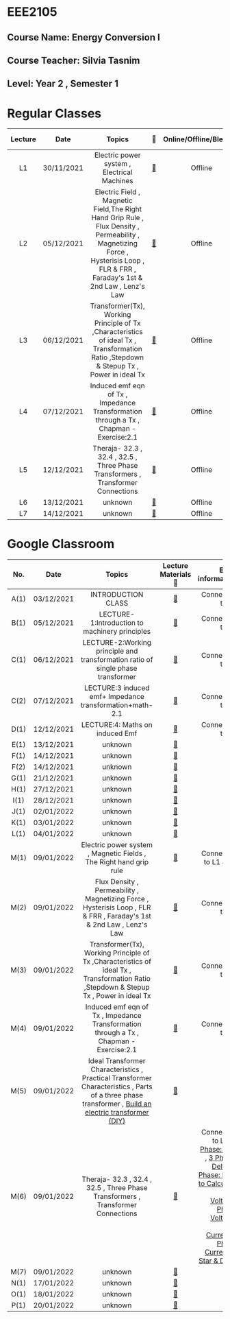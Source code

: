 # **EEE2105** 
## Course Name: Energy Conversion I
## Course Teacher: **Silvia Tasnim**
## Level: Year 2 , Semester 1


# **Regular Classes** 
|Lecture|Date|Topics|:link:|Online/Offline/Blended|Extra information|
|:-----:|:------:|:-----:|:-----:|:-----:|-----:|
|L1|30/11/2021|Electric power system , Electrical Machines |[:notebook_with_decorative_cover:](https://www.protectedtext.com/eee2105)|Offline|Connected to A1 & M1|
|L2|05/12/2021|Electric Field , Magnetic Field,The Right Hand Grip Rule ,  Flux Density , Permeability , Magnetizing Force , Hysterisis Loop , FLR & FRR , Faraday's 1st & 2nd Law , Lenz's Law |[:notebook_with_decorative_cover:](https://www.protectedtext.com/eee2105)|Offline|Connected to B1 & M2|
|L3|06/12/2021|Transformer(Tx), Working Principle of Tx ,Characteristics of ideal Tx , Transformation Ratio ,Stepdown & Stepup Tx ,  Power in ideal Tx |[:notebook_with_decorative_cover:](https://www.protectedtext.com/eee2105)|Offline|Connected to C1 & M3|
|L4|07/12/2021|Induced emf eqn of Tx , Impedance Transformation through a Tx , Chapman - Exercise:2.1|[:notebook_with_decorative_cover:](https://www.protectedtext.com/eee2105)|Offline|Connected to C2 & M4|
|L5|12/12/2021|Theraja- 32.3 , 32.4 , 32.5  ,  Three Phase Transformers , Transformer Connections |[:notebook_with_decorative_cover:](https://www.protectedtext.com/eee2105)|Offline|Connected to D1 & M6|
|L6|13/12/2021|unknown|[:notebook_with_decorative_cover:](https://www.protectedtext.com/eee2105)|Offline||
|L7|14/12/2021|unknown|[:notebook_with_decorative_cover:](https://www.protectedtext.com/eee2105)|Offline||






# **Google Classroom** 
|No.|Date|Topics|Lecture Materials :link:|Extra information|
|:-----:|:------:|:-----:|:-----:|-----:|
|A(1)|03/12/2021|INTRODUCTION CLASS|[:blue_book:](https://www.protectedtext.com/eee2105)|Connected to L1|
|B(1)|05/12/2021|LECTURE-1:Introduction to machinery principles |[:closed_book:](https://www.protectedtext.com/eee2105)|Connected to L2|
|C(1)|06/12/2021|LECTURE-2:Working principle and transformation ratio of single phase transformer|[:orange_book:](https://www.protectedtext.com/eee2105)|Connected to L3|
|C(2)|07/12/2021|LECTURE:3 induced emf+ Impedance transformation+math-2.1|[:orange_book:](https://www.protectedtext.com/eee2105)|Connected to L4|
|D(1)|12/12/2021|LECTURE:4: Maths on induced Emf|[:green_book:](https://www.protectedtext.com/eee2105)|Connected to L5|
|E(1)|13/12/2021|unknown|[:notebook:](https://www.protectedtext.com/eee2105)||
|F(1)|14/12/2021|unknown|[:ledger:](https://www.protectedtext.com/eee2105)||
|F(2)|14/12/2021|unknown|[:ledger:](https://www.protectedtext.com/eee2105)||
|G(1)|21/12/2021|unknown|[:blue_book:](https://www.protectedtext.com/eee2105)||
|H(1)|27/12/2021|unknown|[:closed_book:](https://www.protectedtext.com/eee2105)||
|I(1)|28/12/2021|unknown|[:orange_book:](https://www.protectedtext.com/eee2105)||
|J(1)|02/01/2022|unknown|[:green_book:](https://www.protectedtext.com/eee2105)||
|K(1)|03/01/2022|unknown|[:notebook:](https://www.protectedtext.com/eee2105)||
|L(1)|04/01/2022|unknown|[:ledger:](https://www.protectedtext.com/eee2105)||
|M(1)|09/01/2022|Electric power system , Magnetic Fields , The Right hand grip rule|[:blue_book:](https://www.protectedtext.com/eee2105)|Connected to L1 & L2|
|M(2)|09/01/2022|Flux Density , Permeability , Magnetizing Force , Hysterisis Loop , FLR & FRR , Faraday's 1st & 2nd Law , Lenz's Law |[:blue_book:](https://www.protectedtext.com/eee2105)|Connected to L2|
|M(3)|09/01/2022|Transformer(Tx), Working Principle of Tx ,Characteristics of ideal Tx , Transformation Ratio ,Stepdown & Stepup Tx ,  Power in ideal Tx|[:blue_book:](https://www.protectedtext.com/eee2105)|Connected to L3|
|M(4)|09/01/2022|Induced emf eqn of Tx , Impedance Transformation through a Tx , Chapman - Exercise:2.1|[:blue_book:](https://www.protectedtext.com/eee2105)|Connected to L4|
|M(5)|09/01/2022|Ideal Transformer Characteristics , Practical Transformer Characteristics  , Parts of a three phase transformer , [Build an electric transformer (DIY)](https://www.youtube.com/watch?v=s6NyTprQCBI)|[:blue_book:](https://www.protectedtext.com/eee2105)||
|M(6)|09/01/2022|Theraja- 32.3 , 32.4 , 32.5  ,  Three Phase Transformers , Transformer Connections |[:blue_book:](https://www.protectedtext.com/eee2105)|Connected to L5, [3 Phase: Star](https://youtu.be/rB1NafJ6XPk) , [3 Phase: Delta](https://youtu.be/7slCHGpfHtg), [3 Phase: How to Calculate Line Voltage, Phase Voltage, Line Current & Phase Current in Star & Delta](https://youtu.be/ky7cs1NYvCI) |
|M(7)|09/01/2022|unknown|[:blue_book:](https://www.protectedtext.com/eee2105)||
|N(1)|17/01/2022|unknown|[:closed_book:](https://www.protectedtext.com/eee2105)||
|O(1)|18/01/2022|unknown|[:orange_book:](https://www.protectedtext.com/eee2105)||
|P(1)|20/01/2022|unknown|[:green_book:](https://www.protectedtext.com/eee2105)||


